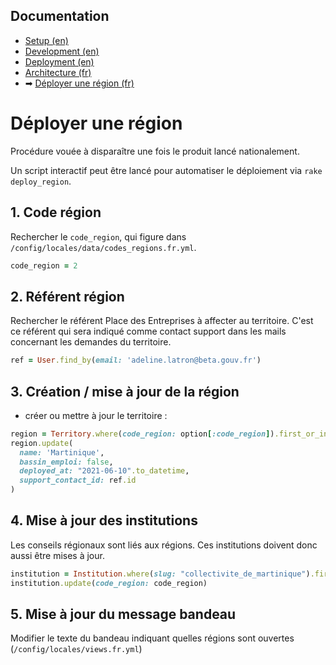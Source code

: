 ## Documentation

* [Setup (en)](01-setup.md)
* [Development (en)](02-development.md)
* [Deployment (en)](03-deployment.md)
* [Architecture (fr)](04-architecture.md)
* ➡ [Déployer une région (fr)](05-deployer-une-region.md)

# Déployer une région

Procédure vouée à disparaître une fois le produit lancé nationalement.

Un script interactif peut être lancé pour automatiser le déploiement via `rake deploy_region`.

## 1. Code région

Rechercher le `code_region`, qui figure dans `/config/locales/data/codes_regions.fr.yml`.

```ruby
code_region = 2
```

## 2. Référent région

Rechercher le référent Place des Entreprises à affecter au territoire. C'est ce référent qui sera indiqué comme contact support dans les mails concernant les demandes du territoire.

```ruby
ref = User.find_by(email: 'adeline.latron@beta.gouv.fr')
```

## 3. Création / mise à jour de la région

- créer ou mettre à jour le territoire :

```ruby
region = Territory.where(code_region: option[:code_region]).first_or_initialize
region.update(
  name: 'Martinique',
  bassin_emploi: false,
  deployed_at: "2021-06-10".to_datetime,
  support_contact_id: ref.id
)
```

## 4. Mise à jour des institutions

Les conseils régionaux sont liés aux régions. Ces institutions doivent donc aussi être mises à jour.

```ruby
institution = Institution.where(slug: "collectivite_de_martinique").first_or_initialize
institution.update(code_region: code_region)
```

## 5. Mise à jour du message bandeau

Modifier le texte du bandeau indiquant quelles régions sont ouvertes (`/config/locales/views.fr.yml`)






